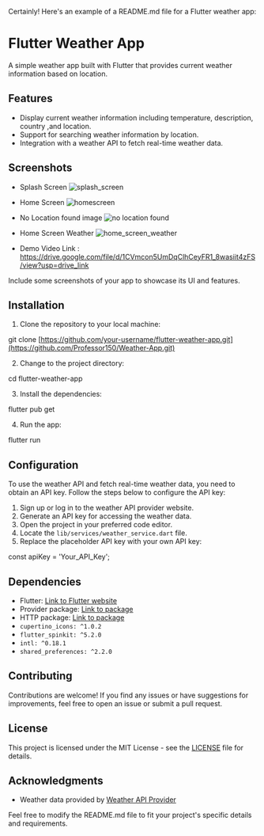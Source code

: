 Certainly! Here's an example of a README.md file for a Flutter weather app:

# Flutter Weather App

A simple weather app built with Flutter that provides current weather information based on location.

## Features

- Display current weather information including temperature, description, country ,and location.
- Support for searching weather information by location.
- Integration with a weather API to fetch real-time weather data.

## Screenshots
- Splash Screen
  ![splash_screen](https://github.com/Professor150/Weather-App/assets/111327972/8b4a4d22-c15b-453d-a527-040713ad2730)


- Home Screen
 ![homescreen](https://github.com/Professor150/Weather-App/assets/111327972/901daa8b-275c-4c1a-bad0-81bc647e24a9)


- No Location found image
 ![no location found](https://github.com/Professor150/Weather-App/assets/111327972/4977fea1-2a98-4ce7-acdb-5c9238b3cee4)

- Home Screen Weather
![home_screen_weather](https://github.com/Professor150/Weather-App/assets/111327972/6b88c1a8-d2bf-4d69-9c37-135ca3dd9dc8)


- Demo Video Link : https://drive.google.com/file/d/1CVmcon5UmDqClhCeyFR1_8wasiit4zFS/view?usp=drive_link

Include some screenshots of your app to showcase its UI and features.

## Installation

1. Clone the repository to your local machine:

git clone [https://github.com/your-username/flutter-weather-app.git](https://github.com/Professor150/Weather-App.git)

2. Change to the project directory:

cd flutter-weather-app

3. Install the dependencies:

flutter pub get

4. Run the app:

flutter run
## Configuration

To use the weather API and fetch real-time weather data, you need to obtain an API key. Follow the steps below to configure the API key:

1. Sign up or log in to the weather API provider website.
2. Generate an API key for accessing the weather data.
3. Open the project in your preferred code editor.
4. Locate the `lib/services/weather_service.dart` file.
5. Replace the placeholder API key with your own API key:


const apiKey  = 'Your_API_Key';

## Dependencies

- Flutter: [Link to Flutter website](https://flutter.dev/)
- Provider package: [Link to package](https://pub.dev/packages/provider)
- HTTP package: [Link to package](https://pub.dev/packages/http)
- `cupertino_icons: ^1.0.2`
- `flutter_spinkit: ^5.2.0`
- `intl: ^0.18.1`
- `shared_preferences: ^2.2.0`

## Contributing

Contributions are welcome! If you find any issues or have suggestions for improvements, feel free to open an issue or submit a pull request.

## License

This project is licensed under the MIT License - see the [LICENSE](LICENSE) file for details.

## Acknowledgments

- Weather data provided by [Weather API Provider](https://weatherapi.com/)

Feel free to modify the README.md file to fit your project's specific details and requirements.
